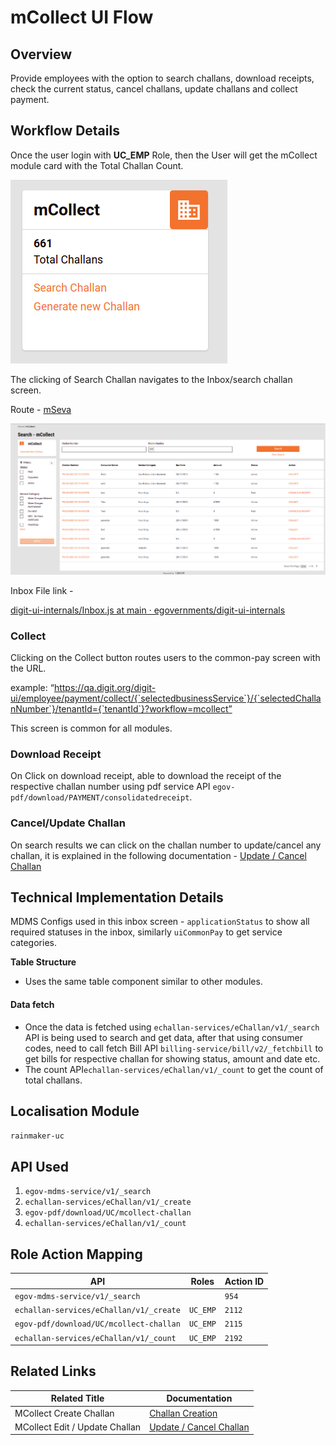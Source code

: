 # mCollect UI Flow

## Overview

Provide employees with the option to search challans, download receipts, check the current status, cancel challans, update challans and collect payment.

## Workflow Details

Once the user login with **UC\_EMP** Role, then the User will get the mCollect module card with the Total Challan Count.

<div align="left">

<img src="../../../../../.gitbook/assets/image (209) (1).png" alt="">

</div>

The clicking of Search Challan navigates to the Inbox/search challan screen.

Route - [mSeva](https://qa.digit.org/digit-ui/employee/mcollect/inbox)

![](<../../../../../.gitbook/assets/image (164) (1).png>)

Inbox File link -&#x20;

[<img src="https://github.com/fluidicon.png" alt="" data-size="line">digit-ui-internals/Inbox.js at main · egovernments/digit-ui-internals](https://github.com/egovernments/digit-ui-internals/blob/main/packages/modules/mCollect/src/pages/employee/Inbox.js)

### **Collect**

Clicking on the Collect button routes users to the common-pay screen with the URL.

example: “https://qa.digit.org/digit-ui/employee/payment/collect/{`selectedbusinessService`}/{`selectedChallanNumber`}/tenantId={`tenantId`}?workflow=mcollect”

This screen is common for all modules.

### **Download Receipt**

On Click on download receipt, able to download the receipt of the respective challan number using pdf service API `egov-pdf/download/PAYMENT/consolidatedreceipt`.

### **Cancel/Update Challan**

On search results we can click on the challan number to update/cancel any challan, it is explained in the following documentation - [Update / Cancel Challan](update-cancel-challan-ui-flow.md)

## Technical Implementation Details

MDMS Configs used in this inbox screen - `applicationStatus` to show all required statuses in the inbox, similarly `uiCommonPay` to get service categories.

**Table Structure**

* Uses the same table component similar to other modules.

#### Data fetch <a href="#data-fetch" id="data-fetch"></a>

* Once the data is fetched using `echallan-services/eChallan/v1/_search` API is being used to search and get data, after that using consumer codes, need to call fetch Bill API `billing-service/bill/v2/_fetchbill` to get bills for respective challan for showing status, amount and date etc.
* The count API`echallan-services/eChallan/v1/_count` to get the count of total challans.

## **Localisation Module**

`rainmaker-uc`

## **API Used**

1. `egov-mdms-service/v1/_search`
2. `echallan-services/eChallan/v1/_create`
3. `egov-pdf/download/UC/mcollect-challan`
4. `echallan-services/eChallan/v1/_count`

## **Role Action Mapping**

| API                                     | Roles    | Action ID |
| --------------------------------------- | -------- | --------- |
| `egov-mdms-service/v1/_search`          |          | `954`     |
| `echallan-services/eChallan/v1/_create` | `UC_EMP` | `2112`    |
| `egov-pdf/download/UC/mcollect-challan` | `UC_EMP` | `2115`    |
| `echallan-services/eChallan/v1/_count`  | `UC_EMP` | `2192`    |

## **Related Links**

| Related Title                  | Documentation                                                                                  |
| ------------------------------ | ---------------------------------------------------------------------------------------------- |
| MCollect Create Challan        | [Challan Creation](https://digit-discuss.atlassian.net/wiki/spaces/DD/pages/1845297183)        |
| MCollect Edit / Update Challan | [Update / Cancel Challan](https://digit-discuss.atlassian.net/wiki/spaces/DD/pages/1669955631) |

